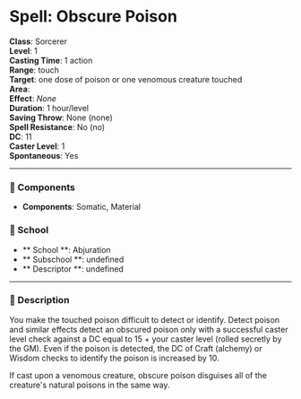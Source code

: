
# Spell: Obscure Poison
**Class**: Sorcerer  
**Level**: 1  
**Casting Time**: 1 action  
**Range**: touch  
**Target**: one dose of poison or one venomous creature touched  
**Area**:   
**Effect**: _None_  
**Duration**: 1 hour/level  
**Saving Throw**: None (none)  
**Spell Resistance**: No (no)  
**DC**: 11  
**Caster Level**: 1  
**Spontaneous**: Yes

---

### 🔮 Components
- **Components**: Somatic, Material

### 🏫 School
- ** School **: Abjuration
- ** Subschool **: undefined
- ** Descriptor **: undefined
---

### 📜 Description
You make the touched poison difficult to detect or identify. Detect poison and similar effects detect an obscured poison only with a successful caster level check against a DC equal to 15 + your caster level (rolled secretly by the GM). Even if the poison is detected, the DC of Craft (alchemy) or Wisdom checks to identify the poison is increased by 10.

If cast upon a venomous creature, obscure poison disguises all of the creature's natural poisons in the same way.
